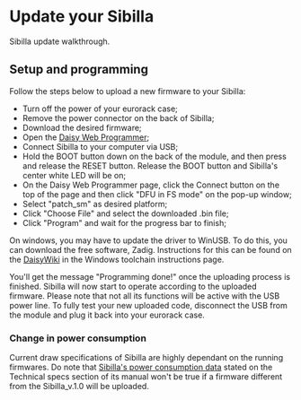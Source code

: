 
# Update your Sibilla

Sibilla update walkthrough.

## Setup and programming

Follow the steps below to upload a new firmware to your Sibilla: </br>
- Turn off the power of your eurorack case;
- Remove the power connector on the back of Sibilla;
- Download the desired firmware;
- Open the [Daisy Web Programmer](https://electro-smith.github.io/Programmer/);
- Connect Sibilla to your computer via USB;
- Hold the BOOT button down on the back of the module, and then press and release the RESET button. Release the BOOT button and Sibilla's center white LED will be on;
- On the Daisy Web Programmer page, click the Connect button on the top of the page and then click "DFU in FS mode" on the pop-up window;
- Select "patch_sm" as desired platform;
- Click "Choose File" and select the downloaded .bin file;
- Click "Program" and wait for the progress bar to finish;

On windows, you may have to update the driver to WinUSB. To do this, you can download the free software, Zadig. Instructions for this can be found on the [DaisyWiki](https://github.com/electro-smith/DaisyWiki/wiki) in the Windows toolchain instructions page.

You'll get the message "Programming done!" once the uploading process is finished. Sibilla will now start to operate according to the uploaded firmware. Please note that not all its functions will be active with the USB power line.
To fully test your new uploaded code, disconnect the USB from the module and plug it back into your eurorack case.

### Change in power consumption

Current draw specifications of Sibilla are highly dependant on the running firmwares. 
Do note that [Sibilla's power consumption data](https://github.com/Clatters/Sibilla/blob/main/README.md#current-draw) stated on the Technical specs section of its manual won't be true if a firmware different from the Sibilla_v.1.0 will be uploaded.
